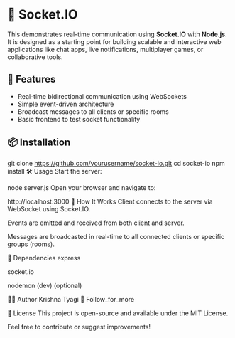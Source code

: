 # 🔌 Socket.IO 

This demonstrates real-time communication using **Socket.IO** with **Node.js**. It is designed as a starting point for building scalable and interactive web applications like chat apps, live notifications, multiplayer games, or collaborative tools.


## 🚀 Features

- Real-time bidirectional communication using WebSockets
- Simple event-driven architecture
- Broadcast messages to all clients or specific rooms
- Basic frontend to test socket functionality

## 📦 Installation

git clone https://github.com/yourusername/socket-io.git
cd socket-io
npm install
🛠️ Usage
Start the server:

node server.js
Open your browser and navigate to:

http://localhost:3000
📡 How It Works
Client connects to the server via WebSocket using Socket.IO.

Events are emitted and received from both client and server.

Messages are broadcasted in real-time to all connected clients or specific groups (rooms).

🧱 Dependencies
express

socket.io

nodemon (dev) (optional)

👨‍💻 Author
Krishna Tyagi
🔗 Follow_for_more

📃 License
This project is open-source and available under the MIT License.

Feel free to contribute or suggest improvements!

